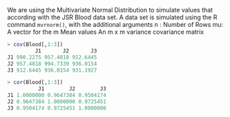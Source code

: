 
We are using the Multivariate Normal Distribution to simulate values that according with the JSR Blood data set.
A data set is simulated using the R command ``mvrnorm()``, with the additional arguments
n : Number of Rows
mu: A vector for the m Mean values 
An m x m variance covariance matrix 



```R
> cov(Blood[,1:3])
         J1       J2       J3
J1 990.2275 957.4818 912.6445
J2 957.4818 994.7339 936.0154
J3 912.6445 936.0154 931.1927

> cor(Blood[,1:3])
          J1        J2        J3
J1 1.0000000 0.9647384 0.9504174
J2 0.9647384 1.0000000 0.9725451
J3 0.9504174 0.9725451 1.0000000
```

